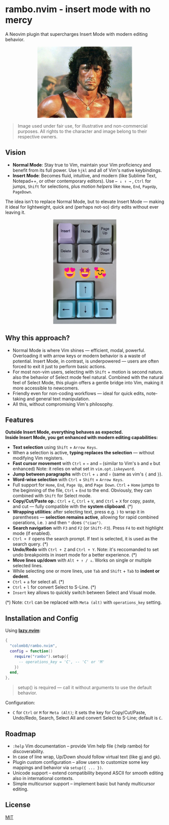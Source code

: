 # rambo.nvim - insert mode with no mercy

A Neovim plugin that supercharges Insert Mode with modern editing behavior.
<p align="center"><img src="media/Rambo-1200x900.jpg" alt="insert mode with no mercy" width="300"/></p>

>Image used under fair use, for illustrative and non-commercial purposes. All rights to the character and image belong to their respective owners.

## Vision

- **Normal Mode**: Stay true to Vim, maintain your Vim proficiency and benefit from its full power. Use `hjkl` and all of Vim's native keybindings.
- **Insert Mode**: Becomes fluid, intuitive, and modern (like Sublime Text, Notepad++, or other contemporary editors). Use `← ↓ ↑ →` , `Ctrl` for jumps, `Shift` for selections, plus *motion helpers* like `Home`, `End`, `PageUp`, `PageDown`.

The idea isn't to replace Normal Mode, but to elevate Insert Mode — making it ideal for lightweight, quick and (perhaps not-so) dirty edits without ever leaving it.

<p align="center"><img src="media/lovethesekeys.jpg" alt="Love these keys..." width="200"/></p>

## Why this approach?

- Normal Mode is where Vim shines — efficient, modal, powerful. Overloading it with arrow keys or modern behavior is a waste of potential. Insert Mode, in contrast, is underpowered — users are often forced to exit it just to perform basic actions.
- For most non-vim users, selecting with `Shift` + motion is second nature. also the behavior of Select mode feel natural. Combined with the natural feel of Select Mode, this plugin offers a gentle bridge into Vim, making it more accessible to newcomers.
- Friendly even for non-coding workflows — ideal for quick edits, note-taking and general text manipulation.
- All this, without compromising Vim's philosophy.

## Features

**Outside Insert Mode, everything behaves as expected.**  
**Inside Insert Mode, you get enhanced with modern editing capabilities:**

- **Text selection** using `Shift` + `Arrow Keys`.
- When a selection is active, **typing replaces the selection** — without modifying Vim registers.
- **Fast cursor movement** with `Ctrl` + `←` and `→` (similar to Vim's `b` and `e` but enhanced) Note: it relies on what set in `vim.opt.iskeyword`.
- **Jump between paragraphs** with `Ctrl` + `↓` and `↑` (same as vim's `{` and `}`).
- **Word-wise selection** with `Ctrl` + `Shift` + `Arrow Keys`.
- Full support for `Home`, `End`, `Page Up`, and `Page Down`.
  `Ctrl` + `Home` jumps to the beginning of the file, `Ctrl` + `End` to the end. Obviously, they can combined with `Shift` for Select mode.
- **Copy/Cut/Paste op.**: `Ctrl` + `C`, `Ctrl` + `V`, and `Ctrl` + `X` for copy, paste, and cut — fully compatible with the **system clipboard**. (*)
- **Wrapping utilities**: after selecting text, press e.g. `)` to wrap it in parentheses — **selection remains active**, allowing for rapid combined operations, i.e. `)` and then `"` does `("ciao")`.
- **Search navigation** with `F3` and `F2` (or `Shift-F3`). Press `F4` to exit highlight mode (if enabled).
- `Ctrl + F` opens the search prompt. If text is selected, it is used as the search query. (*)
- **Undo/Redo** with `Ctrl + Z` and `Ctrl + Y`. Note: it's reccomanded to set undo breakpoints in insert mode for a better experience. (*)
- **Move lines up/down** with `Alt + ↑ / ↓`. Works on single or multiple selected lines.
- While selecting one or more lines, use `Tab` and `Shift` + `Tab` to **indent or dedent**.
- `Ctrl` + `a` for select all. (*)
- `Ctrl` + `l` for convert Select to S-Line. (*)
- `Insert` key allows to quickly switch between Select and Visual mode.

(*) Note: `Ctrl` can be replaced with `Meta (alt)` with `operations_key` setting.

## Installation and Config

Using [**lazy.nvim**](https://github.com/folke/lazy.nvim):

```lua
{
  "colomb8/rambo.nvim",
  config = function()
    require("rambo").setup({
      -- operations_key = 'C', -- 'C' or 'M'
    })
  end,
},
```
>setup() is required — call it without arguments to use the default behavior.

Configuration:
- `C` for `Ctrl` or `M` for `Meta (Alt)`; it sets the key for Copy/Cut/Paste, Undo/Redo, Search, Select All and convert Select to S-Line; default is `C`.


## Roadmap

- `:help` Vim documentation – provide Vim help file (:help rambo) for discoverability.
- In case of line wrap, Up/Down should follow virtual text (like gj and gk).
- Plugin custom configuration – allow users to customize some key mappings and behavior via `setup({ ... })`.
- Unicode support – extend compatibility beyond ASCII for smooth editing also in international contexts.
- Simple multicursor support – implement basic but handy multicursor editing.

## License

[MIT](LICENSE)
